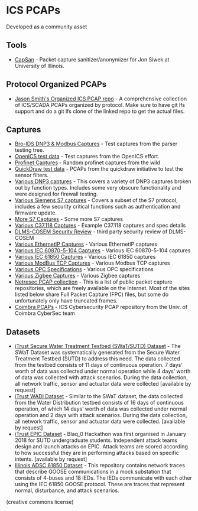 # ICS PCAPs

Developed as a community asset

## Tools

* [CapSan](https://github.com/jsiwek/capsan) - Packet capture sanitizer/anonymizer for Jon Siwek at University of Illinois.

## Protocol Organized PCAPs

* [Jason Smith's Organized ICS PCAP repo](https://github.com/automayt/ICS-pcap) - A comprehensive collection of ICS/SCADA PCAPs organized by protocol. Make sure to have git lfs support and do a git lfs clone of the linked repo to get the actual files.

## Captures

* [Bro-IDS DNP3 & Modbus Captures](bro) - Test captures from the parser testing tree.
* [OpenICS test data](openics) - Test captures from the OpenICS effort.
* [Profinet Captures](profinet) - Random profinet captures from the wild
* [QuickDraw test data](quickdraw) - PCAPs from the quickdraw initiative to test the sensor filters.
* [Various DNP3 captures](dnp3) - This covers a variety of DNP3 captures broken out by function types. Includes some very obscure functionality and were designed for firewall testing.
* [Various Siemens S7 captures](https://github.com/gymgit/s7-pcaps) - Covers a subset of the S7 protocol, includes a few security critical functions such as authentication and firmware update.
* [More S7 Captures](s7) - Some more S7 captures
* [Various C37.118 Captures](C37.118) - Example C37.118 captures and spec details
* [DLMS-COSEM Security Review](DLMS-COSEM) - third party security review of DLMS-COSEM
* [Various EthernetIP Captures](EthernetIP) - Various EthernetIP captures
* [Various IEC 60870-5-104 Captures](IEC60870-5-104) - Various IEC 60870-5-104 captures
* [Various IEC 61850 Captures](IEC61850) - Various IEC 61850 captures
* [Various ModBus TCP Captures](ModbusTCP) - Various Modbus TCP captures
* [Various OPC Specifications](OPC) - Various OPC specifications
* [Various Zigbee Captures](Zigbee) - Various Zigbee captures
* [Netresec PCAP collection](https://www.netresec.com/?page=PcapFiles) - This is a list of public packet capture repositories, which are freely available on the Internet. Most of the sites listed below share Full Packet Capture (FPC) files, but some do unfortunately only have truncated frames.
* [Coimbra PCAPs](https://github.com/tjcruz-dei/ICS_PCAPS) - ICS Cybersecurity PCAP repository from the Univ. of Coimbra CyberSec team

## Datasets

* [iTrust Secure Water Treatment Testbed (SWaT/SUTD) Dataset](https://itrust.sutd.edu.sg/research/dataset/dataset_characteristics/#swat) - The SWaT Dataset was systematically generated from the Secure Water Treatment Testbed (SUTD) to address this need. The data collected from the testbed consists of 11 days of continuous operation. 7 days’ worth of data was collected under normal operation while 4 days’ worth of data was collected with attack scenarios.  During the data collection, all network traffic, sensor and actuator data were collected [available by request]
* [iTrust WADI Dataset](https://itrust.sutd.edu.sg/research/dataset/dataset_characteristics/#wadi) - Similar to the SWaT dataset, the data collected from the Water Distribution testbed consists of 16 days of continuous operation, of which 14 days’ worth of data was collected under normal operation and 2 days with attack scenarios. During the data collection, all network traffic, sensor and actuator data were collected. [available by request]
* [iTrust EPIC Dataset](https://itrust.sutd.edu.sg/research/dataset/dataset_characteristics/#blaq) - Blaq_0 Hackathon was first organised in January 2018 for SUTD undergraduate students. Independent attack teams design and launch attacks on EPIC. Attack teams are scored according to how successful they are in performing attacks based on specific intents. [available by request]
* [Illinois ADSC 61850 Dataset](https://github.com/smartgridadsc/IEC61850SecurityDataset) - This repository contains network traces that describe GOOSE communications in a mock substation that consists of 4-buses and 18 IEDs. The IEDs communicate with each other using the IEC 61850 GOOSE protocol. These are traces that represent normal, disturbance, and attack scenarios.

(creative commons license)
